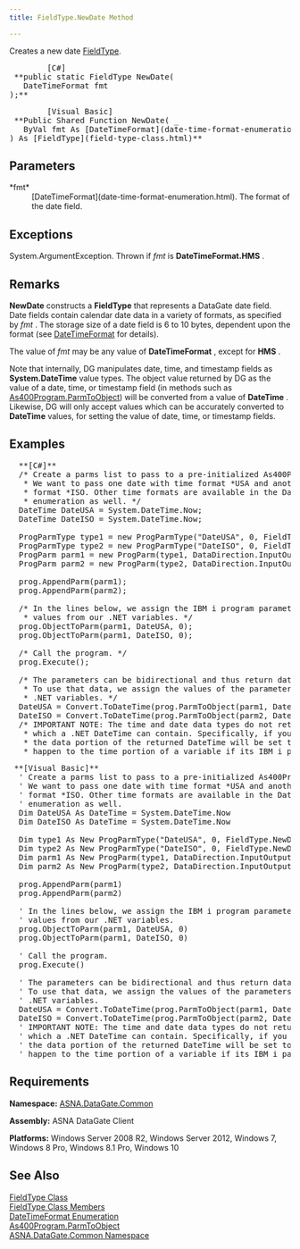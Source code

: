 ```yaml
---
title: FieldType.NewDate Method

---
```


Creates a new date [ FieldType](field-type-class.html).
<pre class="prettyprint">        <span class="lang">[C#]</span>
 **public static FieldType NewDate(<br />   DateTimeFormat fmt<br />);**  </pre>
<pre class="prettyprint">        <span class="lang">[Visual Basic] </span>
 **Public Shared Function NewDate( _<br />   ByVal fmt As [DateTimeFormat](date-time-format-enumeration.html)       _<br />) As [FieldType](field-type-class.html)**  </pre>

## Parameters

<dl>
        <dt>
 *fmt* 
        </dt>
        <dd>
[DateTimeFormat](date-time-format-enumeration.html).  The format 
						of the date field.</dd>
</dl>

## Exceptions

System.ArgumentException.  Thrown if *fmt*  is **DateTimeFormat.HMS** .

## Remarks

**NewDate** constructs a **FieldType** that represents a DataGate date field. Date fields contain calendar date data in a variety of formats, as specified by *fmt* . The storage size of a date field is 6 to 10 bytes, dependent upon the format (see [ DateTimeFormat](date-time-format-enumeration.html) for details).

The value of *fmt* may be any value of **DateTimeFormat** , except for **HMS** .

Note that internally, DG manipulates date, time, and timestamp fields as **System.DateTime** value types. The object value returned by DG as the value of a date, time, or timestamp field (in methods such as [ As400Program.ParmToObject](as400program-class-parm-to_object-method-main.html)) will be converted from a value of **DateTime** . Likewise, DG will only accept values which can be accurately converted to **DateTime** values, for setting the value of date, time, or timestamp fields.
## Examples

<pre> <span class="lang"> **[C#]** </span>
  /* Create a parms list to pass to a pre-initialized As400Program object.
   * We want to pass one date with time format *USA and another with time
   * format *ISO. Other time formats are available in the DateTimeFormat
   * enumeration as well. */
  DateTime DateUSA = System.DateTime.Now;
  DateTime DateISO = System.DateTime.Now;

  ProgParmType type1 = new ProgParmType("DateUSA", 0, FieldType.NewDate(DateTimeFormat.USA));
  ProgParmType type2 = new ProgParmType("DateISO", 0, FieldType.NewDate(DateTimeFormat.ISO));
  ProgParm parm1 = new ProgParm(type1, DataDirection.InputOutput);
  ProgParm parm2 = new ProgParm(type2, DataDirection.InputOutput);

  prog.AppendParm(parm1);
  prog.AppendParm(parm2);

  /* In the lines below, we assign the IBM i program parameters
   * values from our .NET variables. */
  prog.ObjectToParm(parm1, DateUSA, 0);
  prog.ObjectToParm(parm1, DateISO, 0);

  /* Call the program. */
  prog.Execute();

  /* The parameters can be bidirectional and thus return data as well. 
   * To use that data, we assign the values of the parameters back to our
   * .NET variables. */
  DateUSA = Convert.ToDateTime(prog.ParmToObject(parm1, DateUSA.GetType(), 0));
  DateISO = Convert.ToDateTime(prog.ParmToObject(parm2, DateUSA.GetType(), 0));
  /* IMPORTANT NOTE: The time and date data types do not return all the information
   * which a .NET DateTime can contain. Specifically, if you specify a parm as a NewTime,
   * the data portion of the returned DateTime will be set to MinValue. The same will
   * happen to the time portion of a variable if its IBM i parm was set to be a NewDate. */</pre>

<pre><span class="lang"> **[Visual Basic]** </span>
  ' Create a parms list to pass to a pre-initialized As400Program object.
  ' We want to pass one date with time format *USA and another with time
  ' format *ISO. Other time formats are available in the DateTimeFormat
  ' enumeration as well. 
  Dim DateUSA As DateTime = System.DateTime.Now
  Dim DateISO As DateTime = System.DateTime.Now

  Dim type1 As New ProgParmType("DateUSA", 0, FieldType.NewDate(DateTimeFormat.USA))
  Dim type2 As New ProgParmType("DateISO", 0, FieldType.NewDate(DateTimeFormat.ISO))
  Dim parm1 As New ProgParm(type1, DataDirection.InputOutput)
  Dim parm2 As New ProgParm(type2, DataDirection.InputOutput)

  prog.AppendParm(parm1)
  prog.AppendParm(parm2)

  ' In the lines below, we assign the IBM i program parameters
  ' values from our .NET variables. 
  prog.ObjectToParm(parm1, DateUSA, 0)
  prog.ObjectToParm(parm1, DateISO, 0)

  ' Call the program. 
  prog.Execute()

  ' The parameters can be bidirectional and thus return data as well. 
  ' To use that data, we assign the values of the parameters back to our
  ' .NET variables. 
  DateUSA = Convert.ToDateTime(prog.ParmToObject(parm1, DateUSA.GetType(), 0))
  DateISO = Convert.ToDateTime(prog.ParmToObject(parm2, DateUSA.GetType(), 0))
  ' IMPORTANT NOTE: The time and date data types do not return all the information
  ' which a .NET DateTime can contain. Specifically, if you specify a parm as a NewTime,
  ' the data portion of the returned DateTime will be set to MinValue. The same will
  ' happen to the time portion of a variable if its IBM i parm was set to be a NewDate. </pre>

## Requirements

**Namespace:** [ASNA.DataGate.Common](datagate-common-namespace.html)

<span> **Assembly:** ASNA DataGate Client</span>

**Platforms:** Windows Server 2008 R2, Windows Server 2012, Windows 7, Windows 8 Pro, Windows 8.1 Pro, Windows 10
## See Also

[FieldType Class](field-type-class.html)<br />[FieldType Class Members](field-type-members.html)<br />[DateTimeFormat Enumeration](date-time-format-enumeration.html)<br />[As400Program.ParmToObject](as400program-class-parm-to_object-method-main.html)
 <br />[ASNA.DataGate.Common Namespace](datagate-common-namespace.html)

